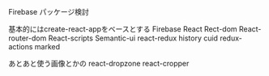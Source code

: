 Firebase パッケージ検討

基本的にはcreate-react-appをベースとする
Firebase
React
Rect-dom
React-router-dom
React-scripts
Semantic-ui
react-redux
history
cuid
redux-actions
marked

あとあと使う画像とかの
react-dropzone 
react-cropper